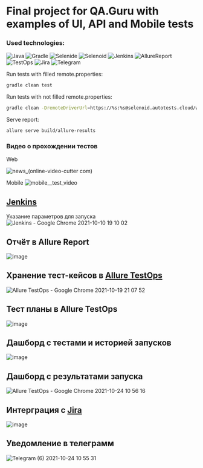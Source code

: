 # Final project for QA.Guru with examples of UI, API and Mobile tests 


### Used technologies:

![Java](https://user-images.githubusercontent.com/52957959/136703369-49c177b4-4d36-4fef-9b37-e14684928b97.png)
![Gradle](https://user-images.githubusercontent.com/52957959/136703385-c49eb8a2-e280-45cd-adfa-3578de827ee0.png)
![Selenide](https://user-images.githubusercontent.com/52957959/136703397-d892d3dc-d394-4e81-9a5b-79ed76871110.png)
![Selenoid](https://user-images.githubusercontent.com/52957959/136703399-ca897221-bf6e-4a52-b276-d5f6ba7fb42c.png)
![Jenkins](https://user-images.githubusercontent.com/52957959/136703405-18cc48a6-0040-4ccb-8478-0761e620351a.png)
![AllureReport](https://user-images.githubusercontent.com/52957959/136703410-86350964-f2ff-45b5-b87b-72859303ca87.png)
![TestOps](https://user-images.githubusercontent.com/52957959/136703412-6a6ca040-554c-4b4d-bae6-d04c4d1d8b82.png)
![Jira](https://user-images.githubusercontent.com/52957959/136703413-c4a3954f-6643-48ff-acdf-9f8be940688e.png)
![Telegram](https://user-images.githubusercontent.com/52957959/136703423-3c828863-bbb1-4346-a7e8-fd5400822de8.png)



Run tests with filled remote.properties:
```bash
gradle clean test
```

Run tests with not filled remote.properties:
```bash
gradle clean -DremoteDriverUrl=https://%s:%s@selenoid.autotests.cloud/wd/hub/ -DvideoStorage=https://selenoid.autotests.cloud/video/ -Dthreads=1 test
```

Serve report:
```bash
allure serve build/allure-results
```



### Видео о прохождении тестов
Web 

![news_(online-video-cutter com)](https://user-images.githubusercontent.com/52957959/136703815-122ea0e9-cfd1-4c80-88a3-ca65b96686ac.gif)


Mobile
![mobile__test_video](https://user-images.githubusercontent.com/52957959/137966105-e8161145-1969-44f1-913d-9314c02f0fdd.gif)



## [Jenkins](https://jenkins.autotests.cloud/job/rassadina_diplom/)

Указание параметров для запуска
![Jenkins - Google Chrome 2021-10-10 19 10 02](https://user-images.githubusercontent.com/52957959/136704127-7219a7fe-6568-4dcf-8056-2106f46b081e.png)



## Отчёт в Allure Report
![image](https://user-images.githubusercontent.com/52957959/138585572-89ff297f-5462-470a-bd7f-2306b7ec6bf2.png)


## Хранение тест-кейсов в [Allure TestOps](https://allure.autotests.cloud/project/540/test-cases?treeId=1072)
![Allure TestOps - Google Chrome 2021-10-19 21 07 52](https://user-images.githubusercontent.com/52957959/137966633-eb128181-a12f-4363-878a-57dbacb700e6.png)


## Тест планы в Allure TestOps
![image](https://user-images.githubusercontent.com/52957959/137966418-28b2221f-fbee-482a-9f05-2c65dbd2bc18.png)



## Дашборд с тестами и историей запусков
![image](https://user-images.githubusercontent.com/52957959/138585641-f2d68168-9ffc-44f0-9849-68a5d09ebbb4.png)


## Дашборд с результатами запуска
![Allure TestOps - Google Chrome 2021-10-24 10 56 16](https://user-images.githubusercontent.com/52957959/138585621-afd1dc7f-cf17-447e-b269-e4d13bcd6943.png)


## Интерграция с [Jira](https://jira.autotests.cloud/browse/HOMEWORK-253)
![image](https://user-images.githubusercontent.com/52957959/137966978-8c29bffb-8434-42ec-a78f-5ceafe3b0ffd.png)



## Уведомление в телеграмм
![Telegram (6) 2021-10-24 10 55 31](https://user-images.githubusercontent.com/52957959/138585597-654fab35-409a-44d9-b5df-f55656ec08af.png)


